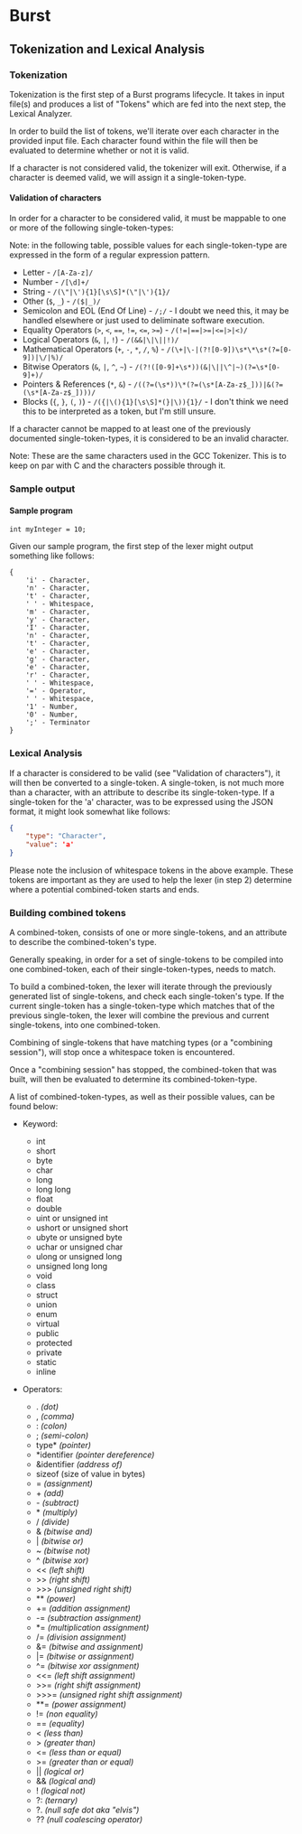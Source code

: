 # Burst
## Tokenization and Lexical Analysis

### Tokenization

Tokenization is the first step of a Burst programs lifecycle. 
It takes in input file(s) and produces a list of "Tokens" which are fed into the next step, the Lexical Analyzer.

In order to build the list of tokens, we'll iterate over each character in the provided input file.
Each character found within the file will then be evaluated to determine whether or not it is valid.

If a character is not considered valid, the tokenizer will exit. Otherwise, if a character is deemed valid, we will assign it a single-token-type.

#### Validation of characters

In order for a character to be considered valid, it must be mappable to one or more of the following single-token-types:

Note: in the following table, possible values for each single-token-type are expressed in the form of a regular expression pattern.

* Letter - `/[A-Za-z]/`
* Number - `/[\d]+/`
* String - `/(\"|\'){1}[\s\S]*(\"|\'){1}/`
* Other (`$`, `_`) - `/($|_)/`
* Semicolon and EOL (End Of Line) - `/;/` - I doubt we need this, it may be handled elsewhere or just used to deliminate software execution.
* Equality Operators (`>`, `<`, `==`, `!=`, `<=`, `>=`) - `/(!=|==|>=|<=|>|<)/`
* Logical Operators (`&`, `|`, `!`) - `/(&&|\|\||!)/`
* Mathematical Operators (`+`, `-`, `*`, `/`, `%`) - `/(\+|\-|(?![0-9])\s*\*\s*(?=[0-9])|\/|%)/`
* Bitwise Operators (`&`, `|`, `^`, `~`) - `/(?!([0-9]+\s*))(&|\||\^|~)(?=\s*[0-9]+)/`
* Pointers & References (`*`, `&`) - `/((?=(\s*))\*(?=(\s*[A-Za-z$_]))|&(?=(\s*[A-Za-z$_])))/`
* Blocks (`{`, `}`, `(`, `)`) - `/({|\(){1}[\s\S]*(}|\)){1}/` - I don't think we need this to be interpreted as a token, but I'm still unsure.

If a character cannot be mapped to at least one of the previously documented single-token-types, it is considered to be an invalid character.

Note: These are the same characters used in the GCC Tokenizer. This is to keep on par with C and the characters possible through it.

### Sample output

#### Sample program

    int myInteger = 10;

Given our sample program, the first step of the lexer might output something like follows:

    {
        'i' - Character,
        'n' - Character,
        't' - Character,
        ' ' - Whitespace,
        'm' - Character,
        'y' - Character,
        'I' - Character,
        'n' - Character,
        't' - Character,
        'e' - Character,
        'g' - Character,
        'e' - Character,
        'r' - Character,
        ' ' - Whitespace,
        '=' - Operator,
        ' ' - Whitespace,
        '1' - Number,
        '0' - Number,
        ';' - Terminator
    }


### Lexical Analysis

If a character is considered to be valid (see "Validation of characters"), it will then be converted to a single-token.
A single-token, is not much more than a character, with an attribute to describe its single-token-type.
If a single-token for the 'a' character, was to be expressed using the JSON format, it might look somewhat like follows:

```json
{
    "type": "Character",
    "value": 'a'
}
```

Please note the inclusion of whitespace tokens in the above example. These tokens are important as they are used to help the lexer (in step 2) determine where a potential combined-token starts and ends.

### Building combined tokens

A combined-token, consists of one or more single-tokens, and an attribute to describe the combined-token's type.

Generally speaking, in order for a set of single-tokens to be compiled into one combined-token, each of their single-token-types, needs to match.

To build a combined-token, the lexer will iterate through the previously generated list of single-tokens, and check each single-token's type. If the current single-token has a single-token-type which matches that of the previous single-token, the lexer will combine the previous and current single-tokens, into one combined-token.

Combining of single-tokens that have matching types (or a "combining session"), will stop once a whitespace token is encountered.

Once a "combining session" has stopped, the combined-token that was built, will then be evaluated to determine its combined-token-type.

A list of combined-token-types, as well as their possible values, can be found below:

* Keyword:
    * int
    * short
    * byte
    * char
    * long
    * long long
    * float
    * double
    * uint or unsigned int
    * ushort or unsigned short
    * ubyte or unsigned byte
    * uchar or unsigned char
    * ulong or unsigned long
    * unsigned long long
    * void
    * class
    * struct
    * union
    * enum
    * virtual
    * public
    * protected
    * private
    * static
    * inline

* Operators:
    * . *(dot)*
    * , *(comma)*
    * : *(colon)*
    * ; *(semi-colon)*
    * type* *(pointer)*
    * *identifier *(pointer dereference)*
    * &identifier *(address of)*
    * sizeof (size of value in bytes)
    * = *(assignment)*
    * \+ *(add)*
    * \- *(subtract)*
    * \* *(multiply)*
    * \/ *(divide)*
    * & *(bitwise and)*
    * | *(bitwise or)*
    * ~ *(bitwise not)*
    * ^ *(bitwise xor)*
    * \<\< *(left shift)*
    * \>\> *(right shift)*
    * \>\>\> *(unsigned right shift)*
    * \*\* *(power)*
    * += *(addition assignment)*
    * -= *(subtraction assignment)*
    * *= *(multiplication assignment)*
    * /= *(division assignment)*
    * &= *(bitwise and assignment)*
    * |= *(bitwise or assignment)*
    * ^= *(bitwise xor assignment)*
    * \<\<= *(left shift assignment)*
    * \>\>= *(right shift assignment)*
    * \>\>\>= *(unsigned right shift assignment)*
    * \*\*= *(power assignment)*
    * != *(non equality)*
    * == *(equality)*
    * \< *(less than)*
    * \> *(greater than)*
    * \<= *(less than or equal)*
    * \>= *(greater than or equal)*
    * || *(logical or)*
    * && *(logical and)*
    * ! *(logical not)*
    * ?: *(ternary)*
    * ?. *(null safe dot aka "elvis")*
    * ?? *(null coalescing operator)*
